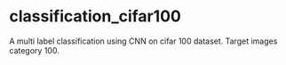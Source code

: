 # classification_cifar100
A multi label classification using CNN on cifar 100 dataset. Target images category 100.
